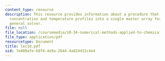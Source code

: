 ```yaml
---
content_type: resource
description: This resource provides information about a procedure that stacks the
  concentration and temperature profiles into a single master array for use with the
  general solver.
file: null
file_location: /coursemedia/10-34-numerical-methods-applied-to-chemical-engineering-fall-2005/7e800afeb8f84e9a26444a824d32c4e4_lec10.pdf
file_type: application/pdf
resourcetype: Document
title: lec10.pdf
uid: 7e800afe-b8f8-4e9a-2644-4a824d32c4e4
---
```

